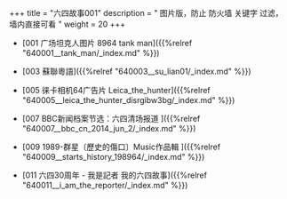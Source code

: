 +++
title = "六四故事001"
description = " 图片版，防止 防火墙 关键字 过滤， 墙内直接可看 "
weight = 20
+++


* [001 广场坦克人图片 8964 tank man]({{%relref "640001__tank_man/_index.md" %}})


* [003 蘇聯粵語]({{%relref "640003__su_lian01/_index.md" %}})


* [005 徕卡相机64广告片 Leica_the_hunter]({{%relref "640005__leica_the_hunter_disrgibw3bg/_index.md" %}})


* [007 BBC新闻档案节选：六四清场报道 ]({{%relref "640007__bbc_cn_2014_jun_2/_index.md" %}})


* [009 1989-群星〔歷史的傷口〕Music作品輯 ]({{%relref "640009__starts_history_198964/_index.md" %}})


* [011 六四30周年 - 我是記者 我的六四故事]({{%relref "640011__i_am_the_reporter/_index.md" %}})

